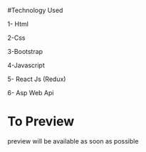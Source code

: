 #Technology Used

1- Html 

2-Css

3-Bootstrap

4-Javascript

5- React Js (Redux)

6- Asp Web Api 

# To Preview 
preview will be available as soon as possible



